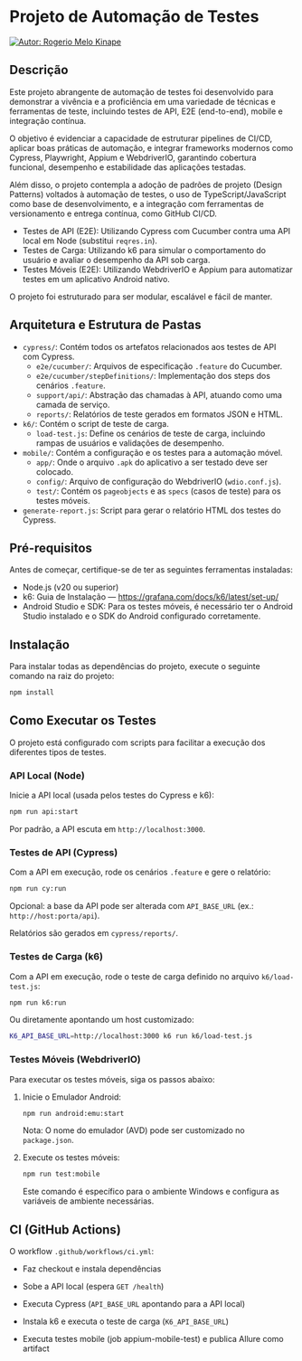 ﻿# Projeto de Automação de Testes
[![Autor: Rogerio Melo Kinape](https://img.shields.io/badge/autor-Rogerio%20Melo%20Kinape-blue)](#autor)

## Descrição

Este projeto abrangente de automação de testes foi desenvolvido para demonstrar a vivência e a proficiência em uma variedade de técnicas e ferramentas de teste, incluindo testes de API, E2E (end-to-end), mobile e integração contínua.

O objetivo é evidenciar a capacidade de estruturar pipelines de CI/CD, aplicar boas práticas de automação, e integrar frameworks modernos como Cypress, Playwright, Appium e WebdriverIO, garantindo cobertura funcional, desempenho e estabilidade das aplicações testadas.

Além disso, o projeto contempla a adoção de padrões de projeto (Design Patterns) voltados à automação de testes, o uso de TypeScript/JavaScript como base de desenvolvimento, e a integração com ferramentas de versionamento e entrega contínua, como GitHub CI/CD.

- Testes de API (E2E): Utilizando Cypress com Cucumber contra uma API local em Node (substitui `reqres.in`).
- Testes de Carga: Utilizando k6 para simular o comportamento do usuário e avaliar o desempenho da API sob carga.
- Testes Móveis (E2E): Utilizando WebdriverIO e Appium para automatizar testes em um aplicativo Android nativo.

O projeto foi estruturado para ser modular, escalável e fácil de manter.

## Arquitetura e Estrutura de Pastas

- `cypress/`: Contém todos os artefatos relacionados aos testes de API com Cypress.
  - `e2e/cucumber/`: Arquivos de especificação `.feature` do Cucumber.
  - `e2e/cucumber/stepDefinitions/`: Implementação dos steps dos cenários `.feature`.
  - `support/api/`: Abstração das chamadas à API, atuando como uma camada de serviço.
  - `reports/`: Relatórios de teste gerados em formatos JSON e HTML.
- `k6/`: Contém o script de teste de carga.
  - `load-test.js`: Define os cenários de teste de carga, incluindo rampas de usuários e validações de desempenho.
- `mobile/`: Contém a configuração e os testes para a automação móvel.
  - `app/`: Onde o arquivo `.apk` do aplicativo a ser testado deve ser colocado.
  - `config/`: Arquivo de configuração do WebdriverIO (`wdio.conf.js`).
  - `test/`: Contém os `pageobjects` e as `specs` (casos de teste) para os testes móveis.
- `generate-report.js`: Script para gerar o relatório HTML dos testes do Cypress.

## Pré-requisitos

Antes de começar, certifique-se de ter as seguintes ferramentas instaladas:

- Node.js (v20 ou superior)
- k6: Guia de Instalação — https://grafana.com/docs/k6/latest/set-up/
- Android Studio e SDK: Para os testes móveis, é necessário ter o Android Studio instalado e o SDK do Android configurado corretamente.

## Instalação

Para instalar todas as dependências do projeto, execute o seguinte comando na raiz do projeto:

```bash
npm install
```

## Como Executar os Testes

O projeto está configurado com scripts para facilitar a execução dos diferentes tipos de testes.

### API Local (Node)

Inicie a API local (usada pelos testes do Cypress e k6):

```bash
npm run api:start
```

Por padrão, a API escuta em `http://localhost:3000`.

### Testes de API (Cypress)

Com a API em execução, rode os cenários `.feature` e gere o relatório:

```bash
npm run cy:run
```

Opcional: a base da API pode ser alterada com `API_BASE_URL` (ex.: `http://host:porta/api`).

Relatórios são gerados em `cypress/reports/`.

### Testes de Carga (k6)

Com a API em execução, rode o teste de carga definido no arquivo `k6/load-test.js`:

```bash
npm run k6:run
```

Ou diretamente apontando um host customizado:

```bash
K6_API_BASE_URL=http://localhost:3000 k6 run k6/load-test.js
```

### Testes Móveis (WebdriverIO)

Para executar os testes móveis, siga os passos abaixo:

1. Inicie o Emulador Android:
   ```bash
   npm run android:emu:start
   ```
   Nota: O nome do emulador (AVD) pode ser customizado no `package.json`.

2. Execute os testes móveis:
   ```bash
   npm run test:mobile
   ```
   Este comando é específico para o ambiente Windows e configura as variáveis de ambiente necessárias.

## CI (GitHub Actions)

O workflow `.github/workflows/ci.yml`:
- Faz checkout e instala dependências
- Sobe a API local (espera `GET /health`)
- Executa Cypress (`API_BASE_URL` apontando para a API local)
- Instala k6 e executa o teste de carga (`K6_API_BASE_URL`)

- Executa testes mobile (job appium-mobile-test) e publica Allure como artifact
